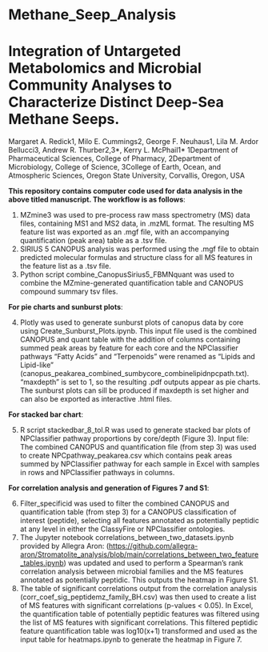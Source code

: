 # Methane_Seep_Analysis
# Integration of Untargeted Metabolomics and Microbial Community Analyses to Characterize Distinct Deep-Sea Methane Seeps.
Margaret A. Redick1, Milo E. Cummings2, George F. Neuhaus1, Lila M. Ardor Bellucci3, Andrew R. Thurber2,3*, Kerry L. McPhail1*
1Department of Pharmaceutical Sciences, College of Pharmacy, 2Department of Microbiology, College of Science, 3College of Earth, Ocean, and Atmospheric Sciences, Oregon State University, Corvallis, Oregon, USA

**This repository contains computer code used for data analysis in the above titled manuscript. The workflow is as follows**:

1. MZmine3 was used to pre-process raw mass spectrometry (MS) data files, containing MS1 and MS2 data, in .mzML format. The resulting MS feature list was exported as an .mgf file, with an accompanying quantification (peak area) table as a .tsv file.
2. SIRIUS 5 CANOPUS analysis was performed using the .mgf file to obtain predicted molecular formulas and structure class for all MS features in the feature list as a .tsv file.
3. Python script combine_CanopusSirius5_FBMNquant was used to combine the MZmine-generated quantification table and CANOPUS compound summary tsv files.

**For pie charts and sunburst plots**:

4. Plotly was used to generate sunburst plots of canopus data by core using Create_Sunburst_Plots.ipynb. This input file used is the combined CANOPUS and quant table with the addition of columns containing summed peak areas by feature for each core and the NPClassifier pathways “Fatty Acids” and “Terpenoids” were renamed as “Lipids and Lipid-like” (canopus_peakarea_combined_sumbycore_combinelipidnpcpath.txt). “maxdepth” is set to 1, so the resulting .pdf outputs appear as pie charts. The sunburst plots can sill be produced if maxdepth is set higher and can also be exported as interactive .html files.
   
**For stacked bar chart**:

5. R script stackedbar_8_tol.R was used to generate stacked bar plots of NPClassifier pathway proportions by core/depth (Figure 3).  Input file: The combined CANOPUS and quantification file (from step 3) was used to create NPCpathway_peakarea.csv which contains peak areas summed by NPClassifier pathway for each sample in Excel with samples in rows and NPClassifier pathways in columns. 

**For correlation analysis and generation of Figures 7 and S1**:

6. Filter_specificid was used to filter the combined CANOPUS and quantification table (from step 3) for a CANOPUS classification of interest (peptide), selecting all features annotated as potentially peptidic at any level in either the ClassyFire or NPClassifier ontologies.
7. The Jupyter notebook correlations_between_two_datasets.ipynb provided by Allegra Aron: (https://github.com/allegra-aron/Stromatolite_analysis/blob/main/correlations_between_two_feature_tables.ipynb) was updated and used to perform a Spearman’s rank correlation analysis between microbial families and the MS features annotated as potentially peptidic. This outputs the heatmap in Figure S1.
8. The table of significant correlations output from the correlation analysis (corr_coef_sig_peptidemz_family_BH.csv) was then used to create a list of MS features with significant correlations (p-values < 0.05). In Excel, the quantification table of potentially peptidic features was filtered using the list of MS features with significant correlations. This filtered peptidic feature quantification table was log10(x+1) transformed and used as the input table for heatmaps.ipynb to generate the heatmap in Figure 7.
